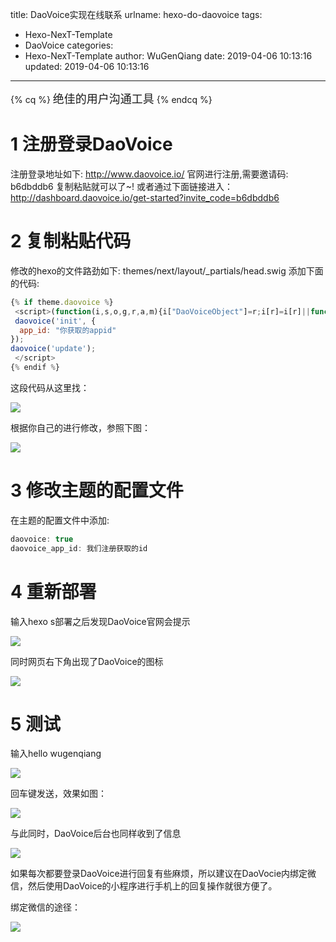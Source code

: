 title: DaoVoice实现在线联系
urlname: hexo-do-daovoice
tags:
  - Hexo-NexT-Template
  - DaoVoice
categories:
  - Hexo-NexT-Template
author: WuGenQiang
date: 2019-04-06 10:13:16
updated: 2019-04-06 10:13:16
---
{% cq %}
<font size="4" face="verdana">绝佳的用户沟通工具</font>
{% endcq %}

<!--more-->
# 1 注册登录DaoVoice
注册登录地址如下:
http://www.daovoice.io/
官网进行注册,需要邀请码:  b6dbddb6 复制粘贴就可以了~!
或者通过下面链接进入：
http://dashboard.daovoice.io/get-started?invite_code=b6dbddb6

# 2 复制粘贴代码
修改的hexo的文件路劲如下: themes/next/layout/_partials/head.swig 添加下面的代码:

```js
{% if theme.daovoice %}
 <script>(function(i,s,o,g,r,a,m){i["DaoVoiceObject"]=r;i[r]=i[r]||function(){(i[r].q=i[r].q||[]).push(arguments)},i[r].l=1*new Date();a=s.createElement(o),m=s.getElementsByTagName(o)[0];a.async=1;a.src=g;a.charset="utf-8";m.parentNode.insertBefore(a,m)})(window,document,"script",('https:' == document.location.protocol ? 'https:' : 'http:') + "//widget.daovoice.io/widget/b6dbddb6.js","daovoice")
 daovoice('init', {
  app_id: "你获取的appid"
});
daovoice('update');
 </script>
{% endif %}
```
这段代码从这里找：

![](https://wugenqiang.github.io/PictureBed/pictures/20190406110355.png)

根据你自己的进行修改，参照下图：

![](https://wugenqiang.github.io/PictureBed/pictures/20190406103518.png)

# 3 修改主题的配置文件
在主题的配置文件中添加:

```js
daovoice: true
daovoice_app_id: 我们注册获取的id
```
# 4 重新部署
输入hexo s部署之后发现DaoVoice官网会提示

![](https://wugenqiang.github.io/PictureBed/pictures/20190406104400.png)

同时网页右下角出现了DaoVoice的图标

![](https://wugenqiang.github.io/PictureBed/pictures/20190406104538.png)

# 5 测试
输入hello wugenqiang

![](https://wugenqiang.github.io/PictureBed/pictures/20190406104806.png)

回车键发送，效果如图：

![](https://wugenqiang.github.io/PictureBed/pictures/20190406104855.png)

与此同时，DaoVoice后台也同样收到了信息

![](https://wugenqiang.github.io/PictureBed/pictures/20190406105018.png)

如果每次都要登录DaoVoice进行回复有些麻烦，所以建议在DaoVocie内绑定微信，然后使用DaoVoice的小程序进行手机上的回复操作就很方便了。

绑定微信的途径：

![](https://wugenqiang.github.io/PictureBed/pictures/20190406110140.png)

